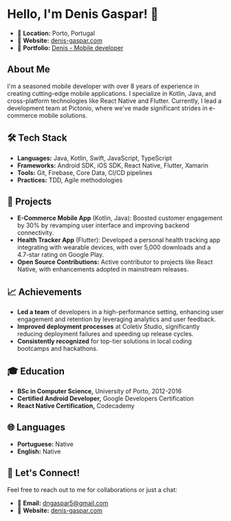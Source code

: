 # Hello, I'm Denis Gaspar! 👋

- 📍 **Location:** Porto, Portugal  
- 🔗 **Website:** [denis-gaspar.com](https://denis-gaspar.com)
- 📄 **Portfolio:** [Denis - Mobile developer](https://github.com/evoandro/portfolio/raw/main/Denis%20-%20Mobile%20Developer.pdf)

## About Me
I'm a seasoned mobile developer with over 8 years of experience in creating cutting-edge mobile applications. I specialize in Kotlin, Java, and cross-platform technologies like React Native and Flutter. Currently, I lead a development team at Pictonio, where we've made significant strides in e-commerce mobile solutions.

## 🛠 Tech Stack
- **Languages:** Java, Kotlin, Swift, JavaScript, TypeScript
- **Frameworks:** Android SDK, iOS SDK, React Native, Flutter, Xamarin
- **Tools:** Git, Firebase, Core Data, CI/CD pipelines
- **Practices:** TDD, Agile methodologies

## 🚀 Projects
- **E-Commerce Mobile App** (Kotlin, Java): Boosted customer engagement by 30% by revamping user interface and improving backend connectivity.
- **Health Tracker App** (Flutter): Developed a personal health tracking app integrating with wearable devices, with over 5,000 downloads and a 4.7-star rating on Google Play.
- **Open Source Contributions:** Active contributor to projects like React Native, with enhancements adopted in mainstream releases.

## 📈 Achievements
- **Led a team** of developers in a high-performance setting, enhancing user engagement and retention by leveraging analytics and user feedback.
- **Improved deployment processes** at Coletiv Studio, significantly reducing deployment failures and speeding up release cycles.
- **Consistently recognized** for top-tier solutions in local coding bootcamps and hackathons.

## 🎓 Education
- **BSc in Computer Science,** University of Porto, 2012-2016
- **Certified Android Developer,** Google Developers Certification
- **React Native Certification,** Codecademy

## 🌐 Languages
- **Portuguese:** Native
- **English:** Native

## 💬 Let's Connect!
Feel free to reach out to me for collaborations or just a chat:
- 📧 **Email:** [dngaspar5@gmail.com](mailto:dngaspar5@gmail.com)
- 🔗 **Website:** [denis-gaspar.com](https://denis-gaspar.com)


